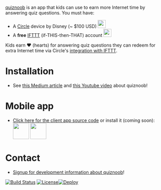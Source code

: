 [quiznoob](https://github.com/johncallahan/quiznoob-flutter) is an app that kids can use to earn more Internet time by answering quiz questions.  You must have:

* A [Circle](https://meetcircle.com/) device by Disney (~ $100 USD) <img src="{{ site.url }}/assets/circle-with-disney-green.png" height="25px"/>
* A **free** [IFTTT](https://ifttt.com/discover) (if-THIS-then-THAT) account <img src="{{ site.url }}/assets/IFTTT_Logo.png" height="25px"/>

Kids earn :hearts: (hearts) for answering quiz questions they can redeem for extra Internet time via Circle's [integration with IFTTT](https://medium.com/building-circle/ask-alexa-about-your-circle-and-pause-ae3fdbba9a50).

# Installation

* See [this Medium article](https://medium.com/@johnrcallahan/quiznoob-earn-while-you-learn-a31efb110a84) and [this Youtube video](#) about quiznoob!

# Mobile app

* [Click here for the client app source code](https://github.com/johncallahan/quiznoob-flutter) or install it (coming soon):  <img src="{{ site.url }}/assets/istore-badge-en.svg" height="50px"/> <img src="{{ site.url }}/assets/google-play-badge-en.svg" height="50px"/>

# Contact

* [Signup for development information about quiznoob](http://eepurl.com/djo9nD)!

[![Build Status](https://travis-ci.org/johncallahan/quiznoob.svg?branch=master)](https://travis-ci.org/johncallahan/quiznoob) [![License](https://img.shields.io/badge/License-Apache%202.0-blue.svg)](https://opensource.org/licenses/Apache-2.0)[![Deploy](https://www.herokucdn.com/deploy/button.svg)](https://heroku.com/deploy)
